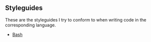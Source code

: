 ## Styleguides

These are the styleguides I try to conform to when writing code in the corresponding language.

* [Bash](https://github.com/erikberglund/Scripts/blob/master/styleguide/bash.md)
